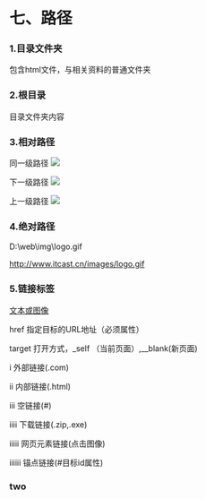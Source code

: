# 七、路径

### 1.目录文件夹

包含html文件，与相关资料的普通文件夹

### 2.根目录

目录文件夹内容

### 3.相对路径

同一级路径  <img src="baidu.gif"/>

下一级路径  <img src="images/baidu.gif"/>

上一级路径  <img src="../baidu.gif"/>

### 4.绝对路径

D:\web\img\logo.gif

http://www.itcast.cn/images/logo.gif

### 5.链接标签

<a href="跳转目标" target="目标窗口的弹出方式"> 文本或图像 </a>

href 指定目标的URL地址（必须属性）

target 打开方式，_self （当前页面）,__blank(新页面)

i		 外部链接(.com)

ii		内部链接(.html)

iii	   空链接(#)

iiii	  下载链接(.zip,.exe)

iiiii	 网页元素链接(点击图像)

iiiiii	锚点链接(#目标id属性)    <h3 id="two">two</h3>